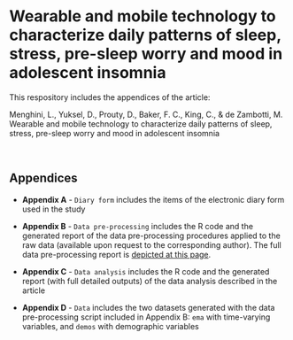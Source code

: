 # Wearable and mobile technology to characterize daily patterns of sleep, stress, pre-sleep worry and mood in adolescent insomnia
This respository includes the appendices of the article:

Menghini, L., Yuksel, D., Prouty, D., Baker, F. C., King, C., & de Zambotti, M. Wearable and mobile technology to characterize daily patterns of sleep, stress, pre-sleep worry and mood in adolescent insomnia

<br>

## Appendices
- **Appendix A** - `Diary form` includes the items of the electronic diary form used in the study

- **Appendix B** - `Data pre-processing` includes the R code and the generated report of the data pre-processing procedures applied to the raw data (available upon request to the corresponding author). The full data pre-processing report is [depicted at this page](https://sri-human-sleep.github.io/INSA-home/Appendix%20B%20-%20Data%20pre-processing/insa%40home_dataProcessing.html).

- **Appendix C** - `Data analysis` includes the R code and the generated report (with full detailed outputs) of the data analysis described in the article

- **Appendix D** - `Data` includes the two datasets generated with the data pre-processing script included in Appendix B: `ema` with time-varying variables, and `demos` with demographic variables
